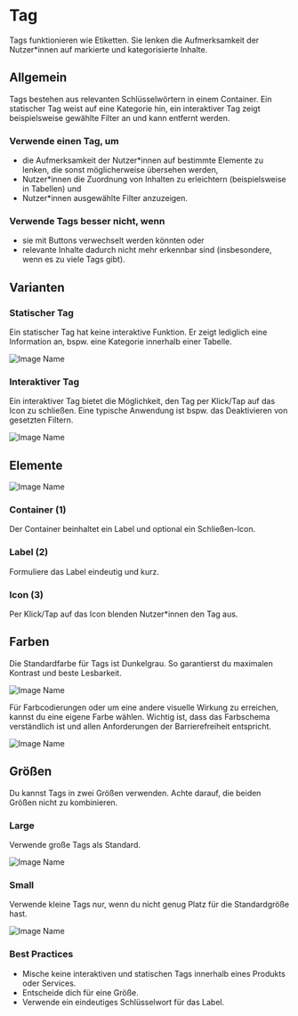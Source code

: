 # Tag

Tags funktionieren wie Etiketten. Sie lenken die Aufmerksamkeit der Nutzer*innen auf markierte und kategorisierte Inhalte.

## Allgemein

Tags bestehen aus relevanten Schlüsselwörtern in einem Container. Ein statischer Tag weist auf eine Kategorie hin, ein interaktiver Tag zeigt beispielsweise gewählte Filter an und kann entfernt werden.

### Verwende einen Tag, um

* die Aufmerksamkeit der Nutzer*innen auf bestimmte Elemente zu lenken, die sonst möglicherweise übersehen werden,
* Nutzer*innen die Zuordnung von Inhalten zu erleichtern (beispielsweise in Tabellen) und
* Nutzer*innen ausgewählte Filter anzuzeigen.

### Verwende Tags besser nicht, wenn 

* sie mit Buttons verwechselt werden könnten oder
* relevante Inhalte dadurch nicht mehr erkennbar sind (insbesondere, wenn es zu viele Tags gibt).

## Varianten

### Statischer Tag

Ein statischer Tag hat keine interaktive Funktion. Er zeigt lediglich eine Information an, bspw. eine Kategorie innerhalb einer Tabelle.

![Image Name](assets/3_components/chip/Tag-static.png)

### Interaktiver Tag

Ein interaktiver Tag bietet die Möglichkeit, den Tag per Klick/Tap auf das Icon zu schließen. Eine typische Anwendung ist bspw. das Deaktivieren von gesetzten Filtern.

![Image Name](assets/3_components/chip/Tag-Interactive.png)

## Elemente

![Image Name](assets/3_components/chip/Tag-Elements.png)

### Container (1)

Der Container beinhaltet ein Label und optional ein Schließen-Icon.

### Label (2)

Formuliere das Label eindeutig und kurz.

### Icon (3)

Per Klick/Tap auf das Icon blenden Nutzer*innen den Tag aus.

## Farben

Die Standardfarbe für Tags ist Dunkelgrau. So garantierst du maximalen Kontrast und beste Lesbarkeit.

![Image Name](assets/3_components/chip/Tag-Interactive.png)

Für Farbcodierungen oder um eine andere visuelle Wirkung zu erreichen, kannst du eine eigene Farbe wählen. Wichtig ist, dass das Farbschema verständlich ist und allen Anforderungen der Barrierefreiheit entspricht.

![Image Name](assets/3_components/chip/Tag-color_de.png)

## Größen

Du kannst Tags in zwei Größen verwenden. Achte darauf, die beiden Größen nicht zu kombinieren.

### Large

Verwende große Tags als Standard.

![Image Name](assets/3_components/chip/Tag-size-default.png)

### Small

Verwende kleine Tags nur, wenn du nicht genug Platz für die Standardgröße hast.

![Image Name](assets/3_components/chip/Tag-size-small.png)

### Best Practices

* Mische keine interaktiven und statischen Tags innerhalb eines Produkts oder Services.
* Entscheide dich für eine Größe.
* Verwende ein eindeutiges Schlüsselwort für das Label.